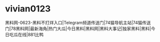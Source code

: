 # vivian0123
黑料网-0623-黑料不打烊入口|Telegram频道传送门|74猫导航主站|74猫传送门|78黑料网|最新海角|热门大瓜|今日黑料|黑料网|黑料大事记|独家黑料|黑料|今日吃瓜在线|881比鸭
